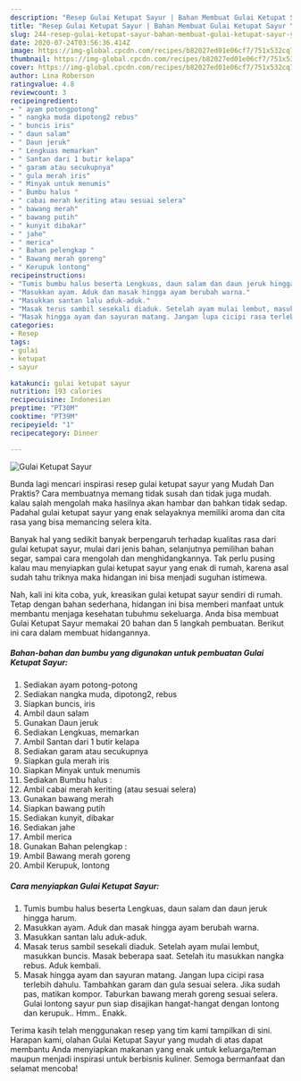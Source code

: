 ```yaml
---
description: "Resep Gulai Ketupat Sayur | Bahan Membuat Gulai Ketupat Sayur Yang Menggugah Selera"
title: "Resep Gulai Ketupat Sayur | Bahan Membuat Gulai Ketupat Sayur Yang Menggugah Selera"
slug: 244-resep-gulai-ketupat-sayur-bahan-membuat-gulai-ketupat-sayur-yang-menggugah-selera
date: 2020-07-24T03:56:36.414Z
image: https://img-global.cpcdn.com/recipes/b82027ed01e06cf7/751x532cq70/gulai-ketupat-sayur-foto-resep-utama.jpg
thumbnail: https://img-global.cpcdn.com/recipes/b82027ed01e06cf7/751x532cq70/gulai-ketupat-sayur-foto-resep-utama.jpg
cover: https://img-global.cpcdn.com/recipes/b82027ed01e06cf7/751x532cq70/gulai-ketupat-sayur-foto-resep-utama.jpg
author: Lina Roberson
ratingvalue: 4.8
reviewcount: 3
recipeingredient:
- " ayam potongpotong"
- " nangka muda dipotong2 rebus"
- " buncis iris"
- " daun salam"
- " Daun jeruk"
- " Lengkuas memarkan"
- " Santan dari 1 butir kelapa"
- " garam atau secukupnya"
- " gula merah iris"
- " Minyak untuk menumis"
- " Bumbu halus "
- " cabai merah keriting atau sesuai selera"
- " bawang merah"
- " bawang putih"
- " kunyit dibakar"
- " jahe"
- " merica"
- " Bahan pelengkap "
- " Bawang merah goreng"
- " Kerupuk lontong"
recipeinstructions:
- "Tumis bumbu halus beserta Lengkuas, daun salam dan daun jeruk hingga harum."
- "Masukkan ayam. Aduk dan masak hingga ayam berubah warna."
- "Masukkan santan lalu aduk-aduk."
- "Masak terus sambil sesekali diaduk. Setelah ayam mulai lembut, masukkan buncis. Masak beberapa saat. Setelah itu masukkan nangka rebus. Aduk kembali."
- "Masak hingga ayam dan sayuran matang. Jangan lupa cicipi rasa terlebih dahulu. Tambahkan garam dan gula sesuai selera. Jika sudah pas, matikan kompor. Taburkan bawang merah goreng sesuai selera. Gulai lontong sayur pun siap disajikan hangat-hangat dengan lontong dan kerupuk.. Hmm.. Enakk."
categories:
- Resep
tags:
- gulai
- ketupat
- sayur

katakunci: gulai ketupat sayur 
nutrition: 193 calories
recipecuisine: Indonesian
preptime: "PT30M"
cooktime: "PT39M"
recipeyield: "1"
recipecategory: Dinner

---
```



![Gulai Ketupat Sayur](https://img-global.cpcdn.com/recipes/b82027ed01e06cf7/751x532cq70/gulai-ketupat-sayur-foto-resep-utama.jpg)

Bunda lagi mencari inspirasi resep gulai ketupat sayur yang Mudah Dan Praktis? Cara membuatnya memang tidak susah dan tidak juga mudah. kalau salah mengolah maka hasilnya akan hambar dan bahkan tidak sedap. Padahal gulai ketupat sayur yang enak selayaknya memiliki aroma dan cita rasa yang bisa memancing selera kita.

Banyak hal yang sedikit banyak berpengaruh terhadap kualitas rasa dari gulai ketupat sayur, mulai dari jenis bahan, selanjutnya pemilihan bahan segar, sampai cara mengolah dan menghidangkannya. Tak perlu pusing kalau mau menyiapkan gulai ketupat sayur yang enak di rumah, karena asal sudah tahu triknya maka hidangan ini bisa menjadi suguhan istimewa.




Nah, kali ini kita coba, yuk, kreasikan gulai ketupat sayur sendiri di rumah. Tetap dengan bahan sederhana, hidangan ini bisa memberi manfaat untuk membantu menjaga kesehatan tubuhmu sekeluarga. Anda bisa membuat Gulai Ketupat Sayur memakai 20 bahan dan 5 langkah pembuatan. Berikut ini cara dalam membuat hidangannya.

<!--inarticleads1-->

##### Bahan-bahan dan bumbu yang digunakan untuk pembuatan Gulai Ketupat Sayur:

1. Sediakan  ayam potong-potong
1. Sediakan  nangka muda, dipotong2, rebus
1. Siapkan  buncis, iris
1. Ambil  daun salam
1. Gunakan  Daun jeruk
1. Sediakan  Lengkuas, memarkan
1. Ambil  Santan dari 1 butir kelapa
1. Sediakan  garam atau secukupnya
1. Siapkan  gula merah iris
1. Siapkan  Minyak untuk menumis
1. Sediakan  Bumbu halus :
1. Ambil  cabai merah keriting (atau sesuai selera)
1. Gunakan  bawang merah
1. Siapkan  bawang putih
1. Sediakan  kunyit, dibakar
1. Sediakan  jahe
1. Ambil  merica
1. Gunakan  Bahan pelengkap :
1. Ambil  Bawang merah goreng
1. Ambil  Kerupuk, lontong




<!--inarticleads2-->

##### Cara menyiapkan Gulai Ketupat Sayur:

1. Tumis bumbu halus beserta Lengkuas, daun salam dan daun jeruk hingga harum.
1. Masukkan ayam. Aduk dan masak hingga ayam berubah warna.
1. Masukkan santan lalu aduk-aduk.
1. Masak terus sambil sesekali diaduk. Setelah ayam mulai lembut, masukkan buncis. Masak beberapa saat. Setelah itu masukkan nangka rebus. Aduk kembali.
1. Masak hingga ayam dan sayuran matang. Jangan lupa cicipi rasa terlebih dahulu. Tambahkan garam dan gula sesuai selera. Jika sudah pas, matikan kompor. Taburkan bawang merah goreng sesuai selera. Gulai lontong sayur pun siap disajikan hangat-hangat dengan lontong dan kerupuk.. Hmm.. Enakk.




Terima kasih telah menggunakan resep yang tim kami tampilkan di sini. Harapan kami, olahan Gulai Ketupat Sayur yang mudah di atas dapat membantu Anda menyiapkan makanan yang enak untuk keluarga/teman maupun menjadi inspirasi untuk berbisnis kuliner. Semoga bermanfaat dan selamat mencoba!
